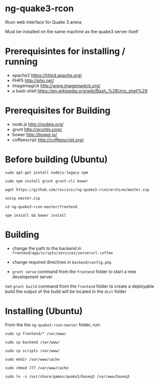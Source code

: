 # ng-quake3-rcon
Rcon web interface for Quake 3 arena

Must be installed on the same machine as the quake3 server itself

# Prerequisintes for installing / running
* apache2 https://httpd.apache.org/
* PHP5 http://php.net/
* imagemagick http://www.imagemagick.org/
* a bash shell https://en.wikipedia.org/wiki/Bash_%28Unix_shell%29

# Prerequisites for Building
* node.js http://nodejs.org/
* grunt http://gruntjs.com/
* bower http://bower.io/
* coffeescript http://coffeescript.org/

# Before building (Ubuntu)
`sudo apt-get install nodejs-legacy npm`

`sudo npm install grunt grunt-cli bower`

`wget https://github.com/roccivic/ng-quake3-rcon/archive/master.zip`

`unzip master.zip`

`cd ng-quake3-rcon-master/frontend`

`npm install && bower install`

# Building
* change the path to the backend in `frontend/app/scripts/services/serverurl.coffee`
* change required directives in `backend/config.php`

* `grunt serve` command from the `frontend` folder to start a new development server

run `grunt build` command from the `frontend` folder to create a deployable build
the output of the build will be located in the `dist` folder

# Installing (Ubuntu)
From the the `ng-quake3-rcon-master` folder, run:

`sudo cp frontend/* /var/www/`

`sudo cp backend /var/www/`

`sudo cp scripts /var/www/`

`sudo mkdir /var/www/cache`

`sudo chmod 777 /var/www/cache`

`sudo ln -s /usr/share/games/quake3/baseq3 /var/www/baseq3`
